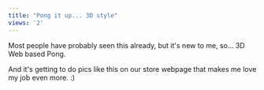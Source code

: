 ```yaml
---
title: "Pong it up... 3D style"
views: '2'
---
```

<p>Most people have probably seen this already, but it's new to me, so... 3D Web based Pong.</p>
<p>And it's getting to do pics like this on our store webpage that makes me love my job even more. :)</p>
